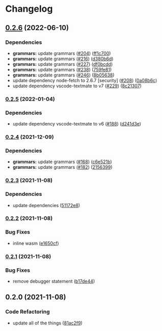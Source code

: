 # Changelog

## [0.2.6](https://github.com/YoloDev/yolodev-highlight/compare/highlight-v0.2.5...highlight-v0.2.6) (2022-06-10)


### Dependencies

* **grammars:** update grammars ([#204](https://github.com/YoloDev/yolodev-highlight/issues/204)) ([ff1c700](https://github.com/YoloDev/yolodev-highlight/commit/ff1c70031bc718a707f80fd8bea36063002ff570))
* **grammars:** update grammars ([#216](https://github.com/YoloDev/yolodev-highlight/issues/216)) ([d380b6d](https://github.com/YoloDev/yolodev-highlight/commit/d380b6dbd0294ed60e6d08920425f699fb3a62e9))
* **grammars:** update grammars ([#227](https://github.com/YoloDev/yolodev-highlight/issues/227)) ([df0bcdd](https://github.com/YoloDev/yolodev-highlight/commit/df0bcdd9cc7366f0bc693ee02138fe09d0f558b2))
* **grammars:** update grammars ([#238](https://github.com/YoloDev/yolodev-highlight/issues/238)) ([759fe81](https://github.com/YoloDev/yolodev-highlight/commit/759fe8170e4c67a6b0d67560e8821de98d1880bb))
* **grammars:** update grammars ([#246](https://github.com/YoloDev/yolodev-highlight/issues/246)) ([8b05638](https://github.com/YoloDev/yolodev-highlight/commit/8b056381dac72aa88befd5e1a7840355922fac53))
* update dependency node-fetch to 2.6.7 [security] ([#208](https://github.com/YoloDev/yolodev-highlight/issues/208)) ([0a08b6c](https://github.com/YoloDev/yolodev-highlight/commit/0a08b6c95e15642f24510c2b84182d953cf20825))
* update dependency vscode-textmate to v7 ([#229](https://github.com/YoloDev/yolodev-highlight/issues/229)) ([8c21307](https://github.com/YoloDev/yolodev-highlight/commit/8c213079ba29175bf5deae67fcf1d413684f9e60))

### [0.2.5](https://github.com/YoloDev/yolodev-highlight/compare/highlight-v0.2.4...highlight-v0.2.5) (2022-01-04)


### Dependencies

* update dependency vscode-textmate to v6 ([#188](https://github.com/YoloDev/yolodev-highlight/issues/188)) ([d241d3e](https://github.com/YoloDev/yolodev-highlight/commit/d241d3e2969ada47c4410ac1a8bf40909dbd9fcc))

### [0.2.4](https://www.github.com/YoloDev/yolodev-highlight/compare/highlight-v0.2.3...highlight-v0.2.4) (2021-12-09)


### Dependencies

* **grammars:** update grammars ([#168](https://www.github.com/YoloDev/yolodev-highlight/issues/168)) ([c6e521b](https://www.github.com/YoloDev/yolodev-highlight/commit/c6e521b86300cdafab23cb7972328c71fe14ddb2))
* **grammars:** update grammars ([#182](https://www.github.com/YoloDev/yolodev-highlight/issues/182)) ([2156399](https://www.github.com/YoloDev/yolodev-highlight/commit/2156399251226758ebab1f83321a450e3edfac80))

### [0.2.3](https://www.github.com/YoloDev/yolodev-highlight/compare/highlight-v0.2.2...highlight-v0.2.3) (2021-11-08)


### Dependencies

* update dependencies ([51172e8](https://www.github.com/YoloDev/yolodev-highlight/commit/51172e831600b3b13fce409ce2785f76b805df30))

### [0.2.2](https://www.github.com/YoloDev/yolodev-highlight/compare/highlight-v0.2.1...highlight-v0.2.2) (2021-11-08)


### Bug Fixes

* inline wasm ([e1650cf](https://www.github.com/YoloDev/yolodev-highlight/commit/e1650cfb3d1f82054177def1db2a9fdcee7d00de))

### [0.2.1](https://www.github.com/YoloDev/yolodev-highlight/compare/highlight-v0.2.0...highlight-v0.2.1) (2021-11-08)


### Bug Fixes

* remove debugger statement ([b17de44](https://www.github.com/YoloDev/yolodev-highlight/commit/b17de4475c3a0738e0c4b608317666a2797ad620))

## 0.2.0 (2021-11-08)


### Code Refactoring

* update all of the things ([81ac2f9](https://www.github.com/YoloDev/yolodev-highlight/commit/81ac2f9c1381d8f03630b4962a0efe74c11aaa5a))
